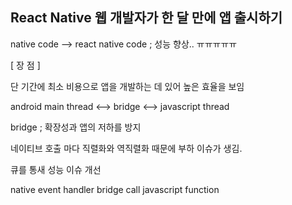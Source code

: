 ## React Native 웹 개발자가 한 달 만에 앱 출시하기

native code --> react native code ; 성능 향상.. ㅠㅠㅠㅠㅠ

[ 장 점 ]

단 기간에 최소 비용으로 앱을 개발하는 데 있어 높은 효율을 보임

android main thread <-->  bridge  <--> javascript thread

bridge ; 확장성과 앱의 저하를 방지

네이티브 호출 마다 직렬화와 역직렬화 때문에 부하 이슈가 생김.

큐를 통새 성능 이슈 개선

native
	event handler
bridge
	call
javascript
	function 